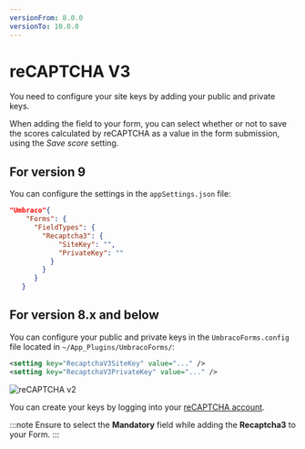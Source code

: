 ```yaml
---
versionFrom: 8.0.0
versionTo: 10.0.0
---
```


# reCAPTCHA V3

You need to configure your site keys by adding your public and private keys.

When adding the field to your form, you can select whether or not to save the scores calculated by reCAPTCHA as a value in the form submission, using the _Save score_ setting.

## For version 9

You can configure the settings in the `appSettings.json` file:

```json
"Umbraco"{
    "Forms": {
      "FieldTypes": {
        "Recaptcha3": {
            "SiteKey": "",
            "PrivateKey": ""
          }
        }
      }
   }
```

## For version 8.x and below

You can configure your public and private keys in the `UmbracoForms.config` file located in `~/App_Plugins/UmbracoForms/`:

```xml
<setting key="RecaptchaV3SiteKey" value="..." />
<setting key="RecaptchaV3PrivateKey" value="..." />
```

![reCAPTCHA v2](images/recaptcha3-v9.png)

You can create your keys by logging into your [reCAPTCHA account](https://www.google.com/recaptcha/).

:::note
Ensure to select the **Mandatory** field while adding the **Recaptcha3** to your Form.
:::

